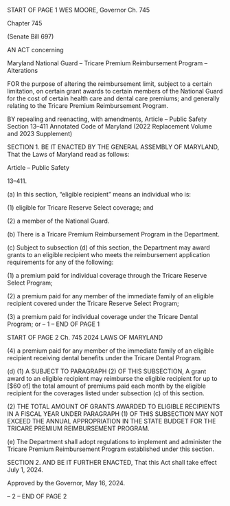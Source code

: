 START OF PAGE 1
WES MOORE, Governor Ch. 745

Chapter 745

(Senate Bill 697)

AN ACT concerning

Maryland National Guard – Tricare Premium Reimbursement Program
– Alterations

FOR the purpose of altering the reimbursement limit, subject to a certain limitation, on
certain grant awards to certain members of the National Guard for the cost of certain
health care and dental care premiums; and generally relating to the Tricare
Premium Reimbursement Program.

BY repealing and reenacting, with amendments,
Article – Public Safety
Section 13–411
Annotated Code of Maryland
(2022 Replacement Volume and 2023 Supplement)

SECTION 1. BE IT ENACTED BY THE GENERAL ASSEMBLY OF MARYLAND,
That the Laws of Maryland read as follows:

Article – Public Safety

13–411.

(a) In this section, “eligible recipient” means an individual who is:

(1) eligible for Tricare Reserve Select coverage; and

(2) a member of the National Guard.

(b) There is a Tricare Premium Reimbursement Program in the Department.

(c) Subject to subsection (d) of this section, the Department may award grants to
an eligible recipient who meets the reimbursement application requirements for any of the
following:

(1) a premium paid for individual coverage through the Tricare Reserve
Select Program;

(2) a premium paid for any member of the immediate family of an eligible
recipient covered under the Tricare Reserve Select Program;

(3) a premium paid for individual coverage under the Tricare Dental
Program; or
– 1 –
END OF PAGE 1

START OF PAGE 2
Ch. 745 2024 LAWS OF MARYLAND

(4) a premium paid for any member of the immediate family of an eligible
recipient receiving dental benefits under the Tricare Dental Program.

(d) (1) A SUBJECT TO PARAGRAPH (2) OF THIS SUBSECTION, A grant
award to an eligible recipient may reimburse the eligible recipient for up to [$60 of] the
total amount of premiums paid each month by the eligible recipient for the coverages listed
under subsection (c) of this section.

(2) THE TOTAL AMOUNT OF GRANTS AWARDED TO ELIGIBLE
RECIPIENTS IN A FISCAL YEAR UNDER PARAGRAPH (1) OF THIS SUBSECTION MAY
NOT EXCEED THE ANNUAL APPROPRIATION IN THE STATE BUDGET FOR THE
TRICARE PREMIUM REIMBURSEMENT PROGRAM.

(e) The Department shall adopt regulations to implement and administer the
Tricare Premium Reimbursement Program established under this section.

SECTION 2. AND BE IT FURTHER ENACTED, That this Act shall take effect July
1, 2024.

Approved by the Governor, May 16, 2024.

– 2 –
END OF PAGE 2